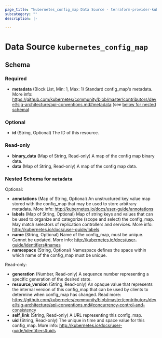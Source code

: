 ```yaml
---
page_title: "kubernetes_config_map Data Source - terraform-provider-kubernetes"
subcategory: ""
description: |-
  
---
```


# Data Source `kubernetes_config_map`





## Schema

### Required

- **metadata** (Block List, Min: 1, Max: 1) Standard config_map's metadata. More info: https://github.com/kubernetes/community/blob/master/contributors/devel/sig-architecture/api-conventions.md#metadata (see [below for nested schema](#nestedblock--metadata))

### Optional

- **id** (String, Optional) The ID of this resource.

### Read-only

- **binary_data** (Map of String, Read-only) A map of the config map binary data.
- **data** (Map of String, Read-only) A map of the config map data.

<a id="nestedblock--metadata"></a>
### Nested Schema for `metadata`

Optional:

- **annotations** (Map of String, Optional) An unstructured key value map stored with the config_map that may be used to store arbitrary metadata. More info: http://kubernetes.io/docs/user-guide/annotations
- **labels** (Map of String, Optional) Map of string keys and values that can be used to organize and categorize (scope and select) the config_map. May match selectors of replication controllers and services. More info: http://kubernetes.io/docs/user-guide/labels
- **name** (String, Optional) Name of the config_map, must be unique. Cannot be updated. More info: http://kubernetes.io/docs/user-guide/identifiers#names
- **namespace** (String, Optional) Namespace defines the space within which name of the config_map must be unique.

Read-only:

- **generation** (Number, Read-only) A sequence number representing a specific generation of the desired state.
- **resource_version** (String, Read-only) An opaque value that represents the internal version of this config_map that can be used by clients to determine when config_map has changed. Read more: https://github.com/kubernetes/community/blob/master/contributors/devel/sig-architecture/api-conventions.md#concurrency-control-and-consistency
- **self_link** (String, Read-only) A URL representing this config_map.
- **uid** (String, Read-only) The unique in time and space value for this config_map. More info: http://kubernetes.io/docs/user-guide/identifiers#uids


